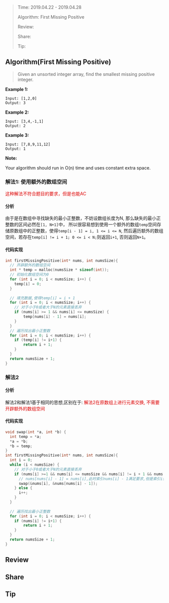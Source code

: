 > Time: 2019.04.22 - 2019.04.28
>
> Algorithm: First Missing Positive
>  
> Review: 
> 
> Share: 
> 
> Tip: 


## Algorithm(First Missing Positive)

> Given an unsorted integer array, find the smallest missing positive integer.

**Example 1:**

```
Input: [1,2,0]
Output: 3
```

**Example 2:**

```
Input: [3,4,-1,1]
Output: 2
```

**Example 3:**

```
Input: [7,8,9,11,12]
Output: 1
```

**Note:**

Your algorithm should run in O(n) time and uses constant extra space.



### 解法1: 使用额外的数组空间

<font color="#dd0000">这种解法不符合题目的要求，但是也能AC</font>


#### 分析

由于是在数组中寻找缺失的最小正整数，不妨设数组长度为N, 那么缺失的最小正整数的区间必然在`[1, N+1]`中， 所以很容易想到使用一个额外的数组`temp`空间存储原数组中的正整数，使得`temp[i - 1] = i, 1 <= i <= N`, 然后遍历额外的数组空间，若存在`temp[i] != i + 1; 0 <= i < N;`则返回`i+1`, 否则返回`N+1`。

#### 代码实现

```C
int firstMissingPositive(int* nums, int numsSize){
  // 开辟额外的数组空间
  int * temp = malloc(numsSize * sizeof(int));
  // 初始化数组空间为0
  for (int i = 0; i < numsSize; i++) {
    temp[i] = 0;
  }
  
  // 填充数据,使得temp[i] = i + 1
  for (int i = 0; i < numsSize; i++) {
    // 对于小于0或者大于N的元素直接丢弃
    if (nums[i] >= 1 && nums[i] <= numsSize) {
        temp[nums[i] - 1] = nums[i];
    }
  }
  // 遍历找出最小正整数
  for (int i = 0; i < numsSize; i++) {
    if (temp[i] != i+1) {
        return i + 1;
    }
  }
  return numsSize + 1;
}
```

### 解法2


#### 分析

解法2和解法1基于相同的思想,区别在于: <font color="#dd0000">解法2在原数组上进行元素交换, 不需要开辟额外的数组空间</font>

#### 代码实现

```C
void swap(int *a, int *b) {
  int temp = *a;
  *a = *b;
  *b = temp;
}
int firstMissingPositive(int* nums, int numsSize){
  int i = 0;
  while (i < numsSize) {
    // 对于小于0或者大于N的元素直接丢弃
    if (nums[i] >=1 && nums[i] <= numsSize && nums[i] != i + 1 && nums[i] != nums[nums[i] - 1]) {
      // nums[nums[i] - 1] = nums[i],此时索引nums[i] - 1满足要求,但是索引i仍未满足nums[i] = i + 1
      swap(&nums[i], &nums[nums[i] - 1]);
    } else {
      i++;
    }
  }
  
  // 遍历找出最小正整数
  for (int i = 0; i < numsSize; i++) {
    if (nums[i] != i+1) {
        return i + 1;
    }
  }
  return numsSize + 1;
}
```

## Review

## Share

## Tip
